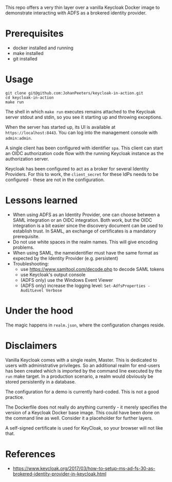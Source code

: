 This repo offers a very thin layer over a vanilla Keycloak Docker image to demonstrate interacting with ADFS as a brokered identity provider.

# Prerequisites

* docker installed and running
* make installed
* git installed

# Usage

```
git clone git@github.com:JohanPeeters/keycloak-in-action.git
cd keycloak-in-action
make run
```

The shell in which `make run` executes remains attached to the Keycloak server stdout and stdin, so you see it starting up and throwing exceptions.

When the server has started up, its UI is available at `https://localhost:8443`. You can log into the management console with `admin:admin`.

A single client has been configured with identifier `spa`. This client can start an OIDC authorization code flow with the running Keycloak instance as the authorization server.

Keycloak has been configured to act as a broker for several Identity Providers. For this to work, the `client_secret` for these IdPs needs to be configured - these are not in the configuration.

# Lessons learned
* When using ADFS as an Identity Provider, one can choose between a SAML integration or an OIDC integration. Both work, but the OIDC integration is a bit easier since the discovery document can be used to establish trust. In SAML, an exchange of certificates is a mandatory prerequisite. 
* Do not use white spaces in the realm names. This will give encoding problems. 
* When using SAML, the nameidentifier must have the same format as expected by the Identity Provider (e.g. persistent)
* Troubleshooting:
    * use https://www.samltool.com/decode.php to decode SAML tokens
    * use Keycloak's output console
    * (ADFS only) use the Windows Event Viewer
    * (ADFS only) increase the logging level: `Set-AdfsProperties -AuditLevel Verbose` 


# Under the hood

The magic happens in `realm.json`, where the configuration changes reside.

# Disclaimers

Vanilla Keycloak comes with a single realm, Master. This is dedicated to users with administrative privileges. So an additional realm for end-users has been created which is imported by the command line executed by the `run` make target. In a production scenario, a realm would obviously be stored persistently in a database.

The configuration for a demo is currently hard-coded. This is not a good practice.

The Dockerfile does not really do anything currently - it merely specifies the version of a Keycloak Docker base image. This could have been done on the command line as well. Consider it a placeholder for further layers.

A self-signed certificate is used for KeyCloak, so your browser will not like that.

# References
* https://www.keycloak.org/2017/03/how-to-setup-ms-ad-fs-30-as-brokered-identity-provider-in-keycloak.html
